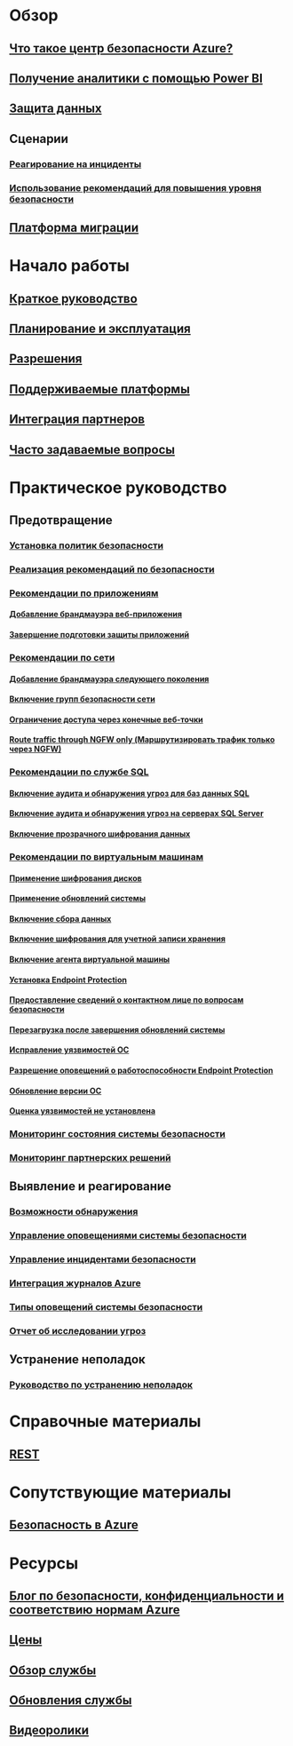 # Обзор
## [Что такое центр безопасности Azure?](security-center-intro.md)
## [Получение аналитики с помощью Power BI](security-center-powerbi.md)
## [Защита данных](security-center-data-security.md)
## Сценарии
### [Реагирование на инциденты](security-center-incident-response.md)
### [Использование рекомендаций для повышения уровня безопасности](security-center-using-recommendations.md)
## [Платформа миграции](security-center-platform-migration.md)

# Начало работы
## [Краткое руководство](security-center-get-started.md)
## [Планирование и эксплуатация](security-center-planning-and-operations-guide.md)
## [Разрешения](security-center-permissions.md)
## [Поддерживаемые платформы](security-center-os-coverage.md)
## [Интеграция партнеров](security-center-partner-integration.md)
## [Часто задаваемые вопросы](security-center-faq.md)

# Практическое руководство

## Предотвращение
### [Установка политик безопасности](security-center-policies.md)
### [Реализация рекомендаций по безопасности](security-center-recommendations.md)

### [Рекомендации по приложениям](security-center-application-recommendations.md)
#### [Добавление брандмауэра веб-приложения](security-center-add-web-application-firewall.md)
#### [Завершение подготовки защиты приложений](security-center-add-web-application-firewall.md#finalize-application-protection)

### [Рекомендации по сети](security-center-network-recommendations.md)
#### [Добавление брандмауэра следующего поколения](security-center-add-next-generation-firewall.md)
#### [Включение групп безопасности сети](security-center-enable-network-security-groups.md)
#### [Ограничение доступа через конечные веб-точки](security-center-restrict-access-through-internet-facing-endpoints.md)
#### [Route traffic through NGFW only (Маршрутизировать трафик только через NGFW)](security-center-add-next-generation-firewall.md#route-traffic-through-ngfw-only)

### [Рекомендации по службе SQL](security-center-sql-service-recommendations.md)
#### [Включение аудита и обнаружения угроз для баз данных SQL](security-center-enable-auditing-on-sql-databases.md)
#### [Включение аудита и обнаружения угроз на серверах SQL Server](security-center-enable-auditing-on-sql-servers.md)
#### [Включение прозрачного шифрования данных](security-center-enable-transparent-data-encryption.md)

### [Рекомендации по виртуальным машинам](security-center-virtual-machine-recommendations.md)
#### [Применение шифрования дисков](security-center-apply-disk-encryption.md)
#### [Применение обновлений системы](security-center-apply-system-updates.md)
#### [Включение сбора данных](security-center-enable-data-collection.md)
#### [Включение шифрования для учетной записи хранения](security-center-enable-encryption-for-storage-account.md)
#### [Включение агента виртуальной машины](security-center-enable-vm-agent.md)
#### [Установка Endpoint Protection](security-center-install-endpoint-protection.md)
#### [Предоставление сведений о контактном лице по вопросам безопасности](security-center-provide-security-contact-details.md)
#### [Перезагрузка после завершения обновлений системы](security-center-apply-system-updates.md#reboot-after-system-updates)
#### [Исправление уязвимостей ОС](security-center-remediate-os-vulnerabilities.md)
#### [Разрешение оповещений о работоспособности Endpoint Protection](security-center-resolve-endpoint-protection-health-alerts.md)
#### [Обновление версии ОС](security-center-update-os-version.md)
#### [Оценка уязвимостей не установлена](security-center-vulnerability-assessment-recommendations.md)

### [Мониторинг состояния системы безопасности](security-center-monitoring.md)
### [Мониторинг партнерских решений](security-center-partner-solutions.md)

## Выявление и реагирование
### [Возможности обнаружения](security-center-detection-capabilities.md)
### [Управление оповещениями системы безопасности](security-center-managing-and-responding-alerts.md)
### [Управление инцидентами безопасности](security-center-incident.md)
### [Интеграция журналов Azure](security-center-integrating-alerts-with-log-integration.md)
### [Типы оповещений системы безопасности](security-center-alerts-type.md)
### [Отчет об исследовании угроз](security-center-threat-report.md)

## Устранение неполадок
### [Руководство по устранению неполадок](security-center-troubleshooting-guide.md)

# Справочные материалы
## [REST](https://msdn.microsoft.com/en-US/library/mt704034(Azure.100).aspx)

# Сопутствующие материалы
## [Безопасность в Azure](/azure/security/)

# Ресурсы
## [Блог по безопасности, конфиденциальности и соответствию нормам Azure](http://blogs.msdn.com/b/azuresecurity/)
## [Цены](security-center-pricing.md)
## [Обзор службы](https://azure.microsoft.com/services/security-center/)
## [Обновления службы](https://azure.microsoft.com/updates/?product=security-center)
## [Видеоролики](https://azure.microsoft.com/documentation/videos/index/?services=security-center)
